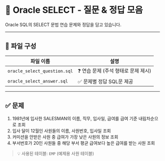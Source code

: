 # 📁 Oracle SELECT - 질문 & 정답 모음

Oracle SQL의 SELECT 문법 연습 문제와 정답을 담고 있습니다.  

---

## 📂 파일 구성

| 파일 이름              | 설명                                   |
|------------------------|----------------------------------------|
| `oracle_select_question.sql` | ❓ 연습 문제 (주석 형태로 문제 제시) |
| `oracle_select_answer.sql`   | ✅ 문제별 정답 SQL문 제공             |

---

## ✅ 문제

1. 1981년에 입사한 SALESMAN의 이름, 직무, 입사일, 급여를 급여 기준 내림차순으로 조회  
2. 입사 달이 12월인 사원들의 이름, 사원번호, 입사일 조회  
3. 커미션을 안받은 사원 중 급여가 가장 낮은 사원의 정보 조회 
4. 부서번호가 20인 사원들 중 해당 부서 평균 급여보다 높은 급여를 받는 사원 조회  

> 💡 사용된 테이블: `EMP` (예제용 사원 테이블)
